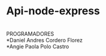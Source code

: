 # Api-node-express
<BR>
PROGRAMADORES
  <BR>
*Daniel Andres Cordero Florez
  <BR>
 *Angie Paola Polo Castro
